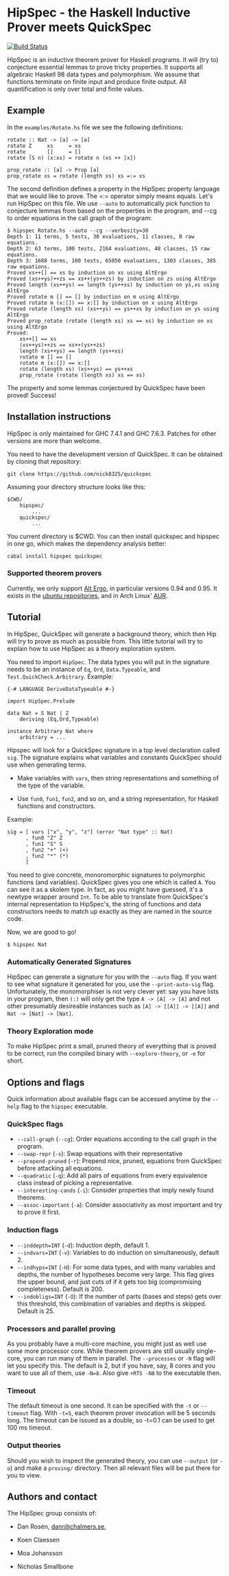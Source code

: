 HipSpec - the Haskell Inductive Prover meets QuickSpec
======================================================

[![Build Status](https://travis-ci.org/danr/hipspec.png?branch=master)](https://travis-ci.org/danr/hipspec)

HipSpec is an inductive theorem prover for Haskell programs.  It will (try to)
conjecture essential lemmas to prove tricky properties.  It supports all
algebraic Haskell 98 data types and polymorphism.  We assume that functions
terminate on finite input and produce finite output.  All quantification is
only over total and finite values.

## Example

In the `examples/Rotate.hs` file we see the following definitions:

    rotate :: Nat -> [a] -> [a]
    rotate Z     xs     = xs
    rotate _     []     = []
    rotate (S n) (x:xs) = rotate n (xs ++ [x])

    prop_rotate :: [a] -> Prop [a]
    prop_rotate xs = rotate (length xs) xs =:= xs

The second definition defines a property in the HipSpec property language that
we would like to prove. The =:= operator simply means equals. Let's run HipSpec
on this file. We use `--auto` to automatically pick function to conjecture lemmas
from based on the properties in the program, and --cg to order equations in the
call graph of the program:

    $ hipspec Rotate.hs --auto --cg --verbosity=30
    Depth 1: 11 terms, 5 tests, 30 evaluations, 11 classes, 0 raw equations.
    Depth 2: 63 terms, 100 tests, 2164 evaluations, 48 classes, 15 raw equations.
    Depth 3: 1688 terms, 100 tests, 65050 evaluations, 1303 classes, 385 raw equations.
    Proved xs++[] == xs by induction on xs using AltErgo
    Proved (xs++ys)++zs == xs++(ys++zs) by induction on zs using AltErgo
    Proved length (xs++ys) == length (ys++xs) by induction on ys,xs using AltErgo
    Proved rotate m [] == [] by induction on m using AltErgo
    Proved rotate m (x:[]) == x:[] by induction on x using AltErgo
    Proved rotate (length xs) (xs++ys) == ys++xs by induction on ys using AltErgo
    Proved prop_rotate (rotate (length xs) xs == xs) by induction on xs using AltErgo
    Proved:
        xs++[] == xs
        (xs++ys)++zs == xs++(ys++zs)
        length (xs++ys) == length (ys++xs)
        rotate m [] == []
        rotate m (x:[]) == x:[]
        rotate (length xs) (xs++ys) == ys++xs
        prop_rotate (rotate (length xs) xs == xs)

The property and some lemmas conjectured by QuickSpec have been proved! Success!

## Installation instructions

HipSpec is only maintained for GHC 7.4.1 and GHC 7.6.3. Patches for other
versions are more than welcome.

You need to have the development version of QuickSpec. It can be obtained by
cloning that repository:

    git clone https://github.com/nick8325/quickspec

Assuming your directory structure looks like this:

    $CWD/
        hipspec/
            ...
        quickspec/
            ...

You current directory is $CWD. You can then install quickspec and hipspec in
one go, which makes the dependency analysis better:

    cabal install hipspec quickspec

### Supported theorem provers

Currently, we only support [Alt Ergo](http://alt-ergo.lri.fr/), in particular versions 0.94 and 0.95.
It exists in the
[ubuntu repositories](https://launchpad.net/ubuntu/precise/+source/alt-ergo/0.94-1),
and in Arch Linux' [AUR](https://aur.archlinux.org/packages/alt-ergo/).

## Tutorial

In HipSpec, QuickSpec will generate a background theory, which
then Hip will try to prove as much as possible from.
This little tutorial will try to explain how to use HipSpec
as a theory exploration system.

You need to import `HipSpec`. The data types you will put in the
signature needs to be an instance of `Eq`, `Ord`, `Data.Typeable`, and
`Test.QuickCheck.Arbitrary`. Example:

    {-# LANGUAGE DeriveDataTypeable #-}

    import HipSpec.Prelude

    data Nat = S Nat | Z
        deriving (Eq,Ord,Typeable)

    instance Arbitrary Nat where
        arbitrary = ...

Hipspec will look for a QuickSpec signature in a top level declaration called
`sig`.  The signature explains what variables and constants QuickSpec should
use when generating terms.

  * Make variables with `vars`, then string representations and
    something of the type of the variable.

  * Use `fun0`, `fun1`, `fun2`, and so on, and a string representation,
    for Haskell functions and constructors.

Example:

    sig = [ vars ["x", "y", "z"] (error "Nat type" :: Nat)
          , fun0 "Z" Z
          , fun1 "S" S
          , fun2 "+" (+)
          , fun2 "*" (*)
          ]

You need to give concrete, monoromorphic signatures to polymorphic functions
(and variables). QuickSpec gives you one which is called `A`. You can see it as
a skolem type. In fact, as you might have guessed, it's a newtype wrapper
around `Int`. To be able to translate from QuickSpec's internal representation
to HipSpec's, the string of functions and data constructors needs to match up
exactly as they are named in the source code.

Now, we are good to go!

    $ hipspec Nat

### Automatically Generated Signatures

HipSpec can generate a signature for you with the `--auto` flag. If you want to
see what signature it generated for you, use the `--print-auto-sig` flag.
Unfortunately, the monomorphiser is not very clever yet: say you have lists
in your program, then `(:)` will only get the type `A -> [A] -> [A]` and not
other presumably desireable instances such as `[A] -> [[A]] -> [[A]]` and
`Nat -> [Nat] -> [Nat]`.

### Theory Exploration mode

To make HipSpec print a small, pruned theory of everything that is proved
to be correct, run the compiled binary with `--explore-theory`, or `-e` for
short.

## Options and flags

Quick information about available flags can be accessed anytime by the
`--help` flag to the `hipspec` executable.

### QuickSpec flags

  * `--call-graph` (`--cg`): Order equations according to the call graph in the
    program.
  * `--swap-repr` (`-s`): Swap equations with their representative
  * `--prepend-pruned` (`-r`): Prepend nice, pruned, equations from QuickSpec
    before attacking all equations.
  * `--quadratic` (`-q`): Add all pairs of equations from every equivalence
    class instead of picking a representative.
  * `--interesting-cands` (`-i`): Consider properties that imply newly
    found theorems.
  * `--assoc-important` (`-a`): Consider associativity as most important
    and try to prove it first.

### Induction flags

  * `--inddepth=INT` (`-d`): Induction depth, default 1.
  * `--indvars=INT` (`-v`): Variables to do induction on simultaneously,
    default 2.
  * `--indhyps=INT` (`-H`): For some data types, and with many variables and
    depths, the number of hypotheses become very large. This flag
    gives the upper bound, and just cuts of if it gets too
    big (compromising completeness). Default is 200.
  * `--indobligs=INT` (`-O`): If the number of parts (bases and steps) gets
    over this threshold, this combination of variables and depths is
    skipped. Default is 25.

### Processors and parallel proving

As you probably have a multi-core machine, you might just as well use
some more processor core. While theorem provers are still usually
single-core, you can run many of them in parallel. The `--processes`
or `-N` flag will let you specify this. The default is 2, but if you
have, say, 8 cores and you want to use all of them, use `-N=8`. Also
give `+RTS -N8` to the executable then.

### Timeout

The default timeout is one second. It can be specified with the `-t` or
`--timeout` flag. With `-t=5`, each theorem prover invocation will be 5 seconds
long. The timeout can be issued as a double, so -t=0.1 can be used to get
100 ms timeout.

### Output theories

Should you wish to inspect the generated theory, you can use `--output` (or
`-o`) and make a `proving/` directory. Then all relevant files will be put
there for you to view.

## Authors and contact

The HipSpec group consists of:

  * Dan Rosén, [danr@chalmers.se](mailto:danr@chalmers.se),

  * Koen Claessen

  * Moa Johansson

  * Nicholas Smallbone


